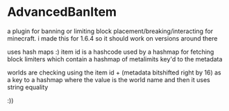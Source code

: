 # AdvancedBanItem
a plugin for banning or limiting block placement/breaking/interacting for minecraft. i made this for 1.6.4 so it should work on versions around there

uses hash maps :)
item id is a hashcode used by a hashmap for fetching block limiters which contain a hashmap of metalimits key'd to the metadata

worlds are checking using the item id + (metadata bitshifted right by 16) as a key to a hashmap where the value is the world name and then it uses string equality

:))
